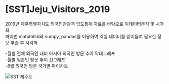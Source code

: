 # [SST]Jeju_Visitors_2019
2019년 제주특별자치도 외국인관광객 입도통계 자료를 바탕으로 빅데이터분석 및 시각화  
파이썬 matplotlib와 numpy, pandas를 이용하여 엑셀 데이터를 읽어들여 필요한 정보 추출 후 시각화
  
-월별 전체 외국인 대비 아시아 외국인 방문 추이 막대그래프  
-월별 일본인 방문 추이 선그래프  
-8월 외국인 방문 국가별 파이차트  

![SST 제주도](https://user-images.githubusercontent.com/51108960/127647999-bbfea969-e756-4a8f-bc58-8529b83b0d43.png)
